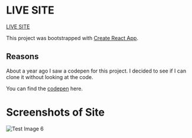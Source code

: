 # LIVE SITE
[LIVE SITE](https://awesome-babbage-cafd0f.netlify.app/)

This project was bootstrapped with [Create React App](https://github.com/facebook/create-react-app).

## Reasons
About a year ago I saw a codepen for this project. I decided to see if I can clone it without looking at the code.

You can find the [codepen](https://codepen.io/mo-ro/pen/jObjGJm) here.

# Screenshots of Site

![Test Image 6](master/src/images/readme1.jpg)